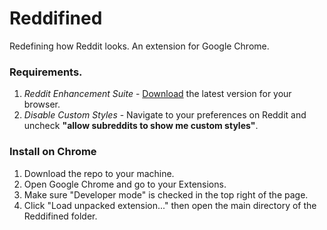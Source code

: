 # Reddifined

Redefining how Reddit looks. An extension for Google Chrome.

### Requirements.

1. _Reddit Enhancement Suite_ - [Download](http://redditenhancementsuite.com/) the latest version for your browser.
2. _Disable Custom Styles_ - Navigate to your preferences on Reddit and uncheck __"allow subreddits to show me custom styles"__.

### Install on Chrome

1. Download the repo to your machine.
2. Open Google Chrome and go to your Extensions.
3. Make sure "Developer mode" is checked in the top right of the page.
4. Click "Load unpacked extension..." then open the main directory of the Reddifined folder.